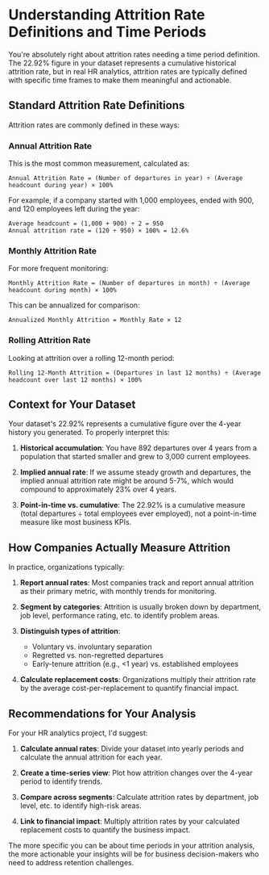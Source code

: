 # Understanding Attrition Rate Definitions and Time Periods

You're absolutely right about attrition rates needing a time period definition. The 22.92% figure in your dataset represents a cumulative historical attrition rate, but in real HR analytics, attrition rates are typically defined with specific time frames to make them meaningful and actionable.

## Standard Attrition Rate Definitions

Attrition rates are commonly defined in these ways:

### Annual Attrition Rate
This is the most common measurement, calculated as:
```
Annual Attrition Rate = (Number of departures in year) ÷ (Average headcount during year) × 100%
```

For example, if a company started with 1,000 employees, ended with 900, and 120 employees left during the year:
```
Average headcount = (1,000 + 900) ÷ 2 = 950
Annual attrition rate = (120 ÷ 950) × 100% = 12.6%
```

### Monthly Attrition Rate
For more frequent monitoring:
```
Monthly Attrition Rate = (Number of departures in month) ÷ (Average headcount during month) × 100%
```

This can be annualized for comparison:
```
Annualized Monthly Attrition = Monthly Rate × 12
```

### Rolling Attrition Rate
Looking at attrition over a rolling 12-month period:
```
Rolling 12-Month Attrition = (Departures in last 12 months) ÷ (Average headcount over last 12 months) × 100%
```

## Context for Your Dataset

Your dataset's 22.92% represents a cumulative figure over the 4-year history you generated. To properly interpret this:

1. **Historical accumulation**: You have 892 departures over 4 years from a population that started smaller and grew to 3,000 current employees.

2. **Implied annual rate**: If we assume steady growth and departures, the implied annual attrition rate might be around 5-7%, which would compound to approximately 23% over 4 years.

3. **Point-in-time vs. cumulative**: The 22.92% is a cumulative measure (total departures ÷ total employees ever employed), not a point-in-time measure like most business KPIs.

## How Companies Actually Measure Attrition

In practice, organizations typically:

1. **Report annual rates**: Most companies track and report annual attrition as their primary metric, with monthly trends for monitoring.

2. **Segment by categories**: Attrition is usually broken down by department, job level, performance rating, etc. to identify problem areas.

3. **Distinguish types of attrition**: 
   - Voluntary vs. involuntary separation
   - Regretted vs. non-regretted departures
   - Early-tenure attrition (e.g., <1 year) vs. established employees

4. **Calculate replacement costs**: Organizations multiply their attrition rate by the average cost-per-replacement to quantify financial impact.

## Recommendations for Your Analysis

For your HR analytics project, I'd suggest:

1. **Calculate annual rates**: Divide your dataset into yearly periods and calculate the annual attrition for each year.

2. **Create a time-series view**: Plot how attrition changes over the 4-year period to identify trends.

3. **Compare across segments**: Calculate attrition rates by department, job level, etc. to identify high-risk areas.

4. **Link to financial impact**: Multiply attrition rates by your calculated replacement costs to quantify the business impact.

The more specific you can be about time periods in your attrition analysis, the more actionable your insights will be for business decision-makers who need to address retention challenges.